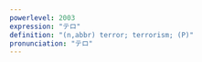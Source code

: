 ```yaml
---
powerlevel: 2003
expression: "テロ"
definition: "(n,abbr) terror; terrorism; (P)"
pronunciation: "テロ"
---
```

